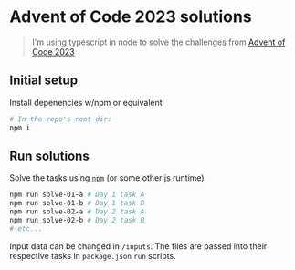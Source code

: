 # Advent of Code 2023 solutions

> I'm using typescript in node to solve the challenges from [Advent of Code 2023](https://adventofcode.com/2023/)


## Initial setup
Install depenencies w/npm or equivalent 
```bash
# In the repo's root dir:
npm i
```

## Run solutions
Solve the tasks using [`npm`](https://www.npmjs.com/) (or some other js runtime)

```bash
npm run solve-01-a # Day 1 task A
npm run solve-01-b # Day 1 task B
npm run solve-02-a # Day 2 task A
npm run solve-02-b # Day 2 task B
# etc...
```

Input data can be changed in `/inputs`. The files are passed into their respective tasks in `package.json` `run` scripts.
